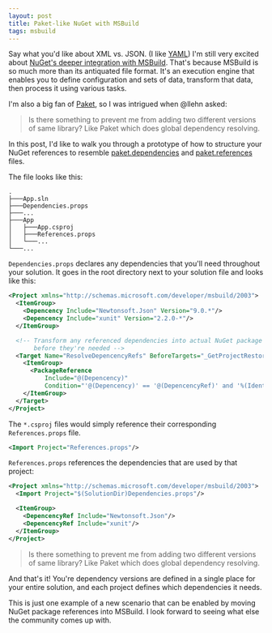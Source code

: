 ```yaml
---
layout: post
title: Paket-like NuGet with MSBuild
tags: msbuild
---
```


Say what you'd like about XML vs. JSON. (I like [YAML][1]) I'm still very excited about [NuGet's deeper integration with
MSBuild][2]. That's because MSBuild is so much more than its antiquated file format. It's an execution engine that
enables you to define configuration and sets of data, transform that data, then process it using various tasks.

I'm also a big fan of [Paket][3], so I was intrigued when @llehn asked:

> Is there something to prevent me from adding two different versions of same library? Like Paket which does global
> dependency resolving.

In this post, I'd like to walk you through a prototype of how to structure your NuGet references to resemble
[paket.dependencies][4] and [paket.references][5] files.

The file looks like this:

    .
    ├───App.sln
    ├───Dependencies.props
    ├───...
    ├───App
    │   ├───App.csproj
    │   ├───References.props
    │   └───...
    └───...

`Dependencies.props` declares any dependencies that you'll need throughout your solution. It goes in the root directory
next to your solution file and looks like this:

```XML
<Project xmlns="http://schemas.microsoft.com/developer/msbuild/2003">
  <ItemGroup>
    <Depencency Include="Newtonsoft.Json" Version="9.0.*"/>
    <Depencency Include="xunit" Version="2.2.0-*"/>
  </ItemGroup>

  <!-- Transform any referenced dependencies into actual NuGet package references just
       before they're needed -->
  <Target Name="ResolveDepencencyRefs" BeforeTargets="_GetProjectRestoreType">
    <ItemGroup>
      <PackageReference
          Include="@(Depencency)"
          Condition="'@(Depencency)' == '@(DepencencyRef)' and '%(Identity)' != ''"/>
    </ItemGroup>
  </Target>
</Project>
```

The `*.csproj` files would simply reference their corresponding `References.props` file.

```XML
<Import Project="References.props"/>
```

`References.props` references the dependencies that are used by that project:

```XML
<Project xmlns="http://schemas.microsoft.com/developer/msbuild/2003">
  <Import Project="$(SolutionDir)Dependencies.props"/>

  <ItemGroup>
    <DepencencyRef Include="Newtonsoft.Json"/>
    <DepencencyRef Include="xunit"/>
  </ItemGroup>
</Project>
``` 

> Is there something to prevent me from adding two different versions of same library? Like Paket which does global
> dependency resolving.

And that's it! You're dependency versions are defined in a single place for your entire solution, and each project
defines which dependencies it needs.

This is just one example of a new scenario that can be enabled by moving NuGet package references into MSBuild. I look
forward to seeing what else the community comes up with.


  [1]: http://yaml.org/
  [2]: https://blogs.msdn.microsoft.com/dotnet/2016/10/19/net-core-tooling-in-visual-studio-15/
  [3]: http://fsprojects.github.io/Paket/
  [4]: http://fsprojects.github.io/Paket/dependencies-file.html
  [5]: http://fsprojects.github.io/Paket/references-files.html
